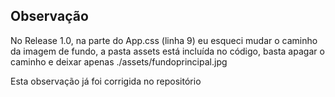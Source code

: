 ## **Observação**

No Release 1.0, na parte do App.css (linha 9) eu esqueci mudar o caminho da imagem de fundo, a pasta assets está incluída no código, basta apagar o caminho e deixar apenas ./assets/fundoprincipal.jpg

Esta observação já foi corrigida no repositório
